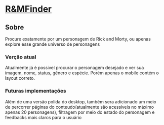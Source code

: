 # [R&MFinder](https://r-and-m-finder.vercel.app/)

## Sobre

Procure exatamente por um personagem de Rick and Morty, ou apenas explore esse grande universo de personagens

### Verção atual

Atualmente já é possivel procurar o personagem desejado e ver sua imagem, nome, status, gẽnero e espécie. Porém apenas o mobile contém o layout correto.

### Futuras implementações

Além de uma versão polida do desktop, também sera adicionado um meio de percorrer páginas do conteudo(atualmente são acessiveis no máximo apenas 20 personagens), filtragem por meio do estado do personagem e feedbacks mais claros para o usuário
